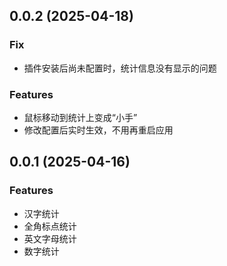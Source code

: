 ## 0.0.2 (2025-04-18)
### Fix
- 插件安装后尚未配置时，统计信息没有显示的问题
### Features
- 鼠标移动到统计上变成“小手”		
- 修改配置后实时生效，不用再重启应用

## 0.0.1 (2025-04-16)
### Features
- 汉字统计 
- 全角标点统计
- 英文字母统计
- 数字统计
